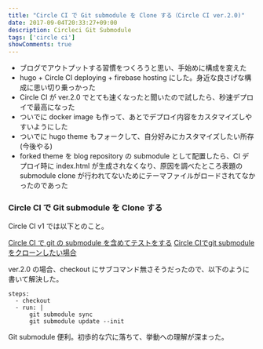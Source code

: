 ```yaml
---
title: "Circle CI で Git submodule を Clone する（Circle CI ver.2.0)"
date: 2017-09-04T20:33:27+09:00
description: Circleci Git Submodule
tags: ['circle ci']
showComments: true
---
```


- ブログでアウトプットする習慣をつくろうと思い、手始めに構成を変えた
- hugo + Circle CI deploying + firebase hosting にした。身近な良さげな構成に思い切り乗っかった
- Circle CI が ver.2.0 でとても速くなったと聞いたので試したら、秒速デプロイで最高になった
- ついでに docker image も作って、あとでデプロイ内容をカスタマイズしやすいようにした
- ついでに hugo theme もフォークして、自分好みにカスタマイズしたい所存(今後やる)
- forked theme を blog repository の submodule として配置したら、CI デプロイ時に index.html が生成されなくなり、原因を調べたところ表題の submodule clone が行われてないためにテーマファイルがロードされてなかったのであった

### Circle CI で Git submodule を Clone する

Circle CI v1 では以下とのこと。

[Circle CI で git の submodule を含めてテストをする](http://qiita.com/tbpgr/items/1f2e18954327e38de1de)
[Circle CIでgit submoduleをクローンしたい場合](https://project-flora.net/2017/04/10/circle-ci%E3%81%A7git-submodule%E3%82%92%E3%82%AF%E3%83%AD%E3%83%BC%E3%83%B3%E3%81%97%E3%81%9F%E3%81%84%E5%A0%B4%E5%90%88/)

ver.2.0 の場合、checkout にサブコマンド無さそうだったので、以下のように書いて解決した。

```
steps:
  - checkout
  - run: |
      git submodule sync
      git submodule update --init
```

Git submodule 便利。初歩的な穴に落ちて、挙動への理解が深まった。